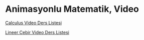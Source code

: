 # Animasyonlu Matematik, Video

[Calculus Video Ders Listesi](2023/02/calculus-video.html)

[Lineer Cebir Video Ders Listesi](2023/02/lineer-cebir-video.html)

